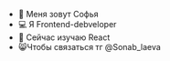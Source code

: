 - 🌼  Меня зовут Софья
- 💻 Я Frontend-debveloper
- 🌱 Сейчас изучаю React
- 😸Чтобы связаться тг @Sonab_laeva
  
